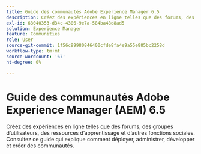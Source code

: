 ```yaml
---
title: Guide des communautés Adobe Experience Manager 6.5
description: Créez des expériences en ligne telles que des forums, des groupes d’utilisateurs, des ressources d’apprentissage et d’autres fonctions sociales. Consultez ce guide qui explique comment déployer, administrer, développer et créer des communautés.
exl-id: 63040353-d34c-4306-9e7a-584ba48d8ad5
solution: Experience Manager
feature: Communities
role: User
source-git-commit: 1f56c99980846400cfde8fa4e9a55e885bc2258d
workflow-type: tm+mt
source-wordcount: '67'
ht-degree: 0%

---
```


# Guide des communautés Adobe Experience Manager (AEM) 6.5

Créez des expériences en ligne telles que des forums, des groupes d’utilisateurs, des ressources d’apprentissage et d’autres fonctions sociales. Consultez ce guide qui explique comment déployer, administrer, développer et créer des communautés.
